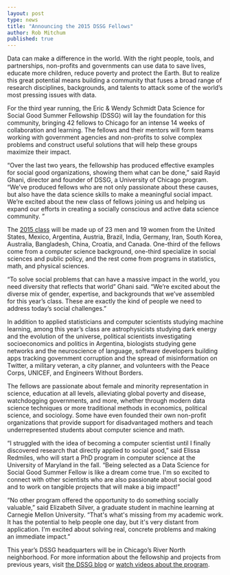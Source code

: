 ```yaml
---
layout: post
type: news
title: "Announcing the 2015 DSSG Fellows"
author: Rob Mitchum
published: true
---
```


Data can make a difference in the world. With the right people, tools, and partnerships, non-profits and governments can use data to save lives, educate more children, reduce poverty and protect the Earth. But to realize this great potential means building a community that fuses a broad range of research disciplines, backgrounds, and talents to attack some of the world’s most pressing issues with data.

For the third year running, the Eric & Wendy Schmidt Data Science for Social Good Summer Fellowship (DSSG) will lay the foundation for this community, bringing 42 fellows to Chicago for an intense 14 weeks of collaboration and learning. The fellows and their mentors will form teams working with government agencies and non-profits to solve complex problems and construct useful solutions that will help these groups maximize their impact.

“Over the last two years, the fellowship has produced effective examples for social good organizations, showing them what can be done,” said Rayid Ghani, director and founder of DSSG, a University of Chicago program. “We’ve produced fellows who are not only passionate about these causes, but also have the data science skills to make a meaningful social impact. We’re excited about the new class of fellows joining us and helping us expand our efforts in creating a socially conscious and active data science community. ”

The [2015 class](http://dssg.uchicago.edu/people/) will be made up of 23 men and 19 women from the United States, Mexico, Argentina, Austria, Brazil, India, Germany, Iran, South Korea, Australia, Bangladesh, China, Croatia, and Canada. One-third of the fellows come from a computer science background, one-third specialize in social sciences and public policy, and the rest come from programs in statistics, math, and physical sciences. 

“To solve social problems that can have a massive impact in the world, you need diversity that reflects that world” Ghani said. “We’re excited about the diverse mix of gender, expertise, and backgrounds that we’ve assembled for this year’s class. These are exactly the kind of people we need to address today’s social challenges.”

In addition to applied statisticians and computer scientists studying machine learning, among this year’s class are astrophysicists studying dark energy and the evolution of the universe, political scientists investigating socioeconomics and politics in Argentina, biologists studying gene networks and the neuroscience of language, software developers building apps tracking government corruption and the spread of misinformation on Twitter, a military veteran, a city planner, and volunteers with the Peace Corps, UNICEF, and Engineers Without Borders.

The fellows are passionate about female and minority representation in science, education at all levels, alleviating global poverty and disease, watchdogging governments, and more, whether through modern data science techniques or more traditional methods in economics, political science, and sociology. Some have even founded their own non-profit organizations that provide support for disadvantaged mothers and teach underrepresented students about computer science and math. 

“I struggled with the idea of becoming a computer scientist until I finally discovered research that directly applied to social good,” said Elissa Redmiles, who will start a PhD program in computer science at the University of Maryland in the fall. “Being selected as a Data Science for Social Good Summer Fellow is like a dream come true. I'm so excited to connect with other scientists who are also passionate about social good and to work on tangible projects that will make a big impact!”

“No other program offered the opportunity to do something socially valuable,” said Elizabeth Silver, a graduate student in machine learning at Carnegie Mellon University. “That's what's missing from my academic work. It has the potential to help people one day, but it's very distant from application. I'm excited about solving real, concrete problems and making an immediate impact.”

This year’s DSSG headquarters will be in Chicago’s River North neighborhood. For more information about the fellowship and projects from previous years, visit [the DSSG blog](http://dssg.uchicago.edu/blog) or [watch videos about the program](http://bit.ly/1DEv1yj).
